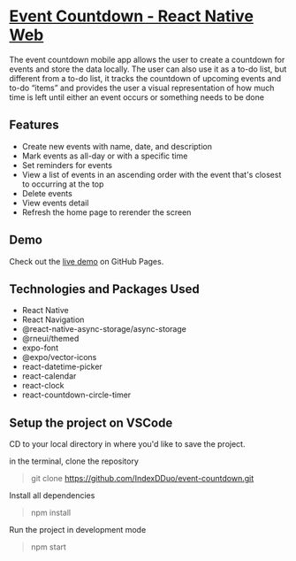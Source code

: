 # [Event Countdown - React Native Web](http://IndexDDuo.github.io/event-countdown)

The event countdown mobile app allows the user to create a countdown for events and store the data locally. The user can also use it as a to-do list, but different from a to-do list, it tracks the countdown of upcoming events and to-do “items” and provides the user a visual representation of how much time is left until either an event occurs or something needs to be done

## Features

- Create new events with name, date, and description
- Mark events as all-day or with a specific time
- Set reminders for events
- View a list of events in an ascending order with the event that's closest to occurring at the top
- Delete events
- View events detail
- Refresh the home page to rerender the screen

## Demo

Check out the [live demo](http://IndexDDuo.github.io/event-countdown) on GitHub Pages.

## Technologies and Packages Used

- React Native
- React Navigation
- @react-native-async-storage/async-storage
- @rneui/themed
- expo-font
- @expo/vector-icons
- react-datetime-picker
- react-calendar
- react-clock
- react-countdown-circle-timer

## Setup the project on VSCode

CD to your local directory in where you'd like to save the project.

in the terminal, clone the repository

> git clone https://github.com/IndexDDuo/event-countdown.git

Install all dependencies

> npm install

Run the project in development mode

> npm start
